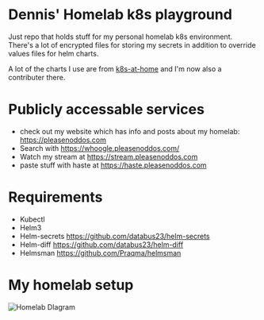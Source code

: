 # Dennis' Homelab k8s playground
Just repo that holds stuff for my personal homelab k8s environment. There's a lot of encrypted files for storing my secrets in addition to override values files for helm charts.

A lot of the charts I use are from [k8s-at-home](https://github.com/k8s-at-home/charts) and I'm now also a contributer there.

# Publicly accessable services
- check out my website which has info and posts about my homelab: https://pleasenoddos.com
- Search with https://whoogle.pleasenoddos.com/
- Watch my stream at https://stream.pleasenoddos.com
- paste stuff with haste at https://haste.pleasenoddos.com

# Requirements
- Kubectl
- Helm3
- Helm-secrets https://github.com/databus23/helm-secrets
- Helm-diff https://github.com/databus23/helm-diff
- Helmsman https://github.com/Praqma/helmsman

# My homelab setup
![Homelab DIagram](https://pleasenoddos.com/img/homelab.jpg)
